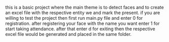 this is a basic project where the main theme is to detect faces and to create an excel file with the respective entity we and mark the present. 
if you are willing to test the project then first run main.py file and enter 0 for registration. 
after registering your face with the name you want enter 1 for start taking attendance. 
after that enter d for exiting then the respective excel file would be generated and placed in the same folder. 
